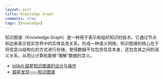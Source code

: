 ```yaml
---
layout: post
title: Knowledge Graph
comments: true
tags: [Knowledge]
---
```


知识图谱（Knowledge Graph）是一种用于表示和组织知识的技术。它通过节点和边来表示现实世界中的实体及其关系，形成一种语义网络。知识图谱的核心在于将信息以结构化的方式进行存储，使得数据不仅包含信息本身，还包含其之间的语义关系，从而让计算机能够“理解”数据的含义。


* [bilibili 超星知识图谱的设计与操作](https://www.bilibili.com/video/BV1aN411M7EB)
* [超星发现——知识图谱](https://mp.weixin.qq.com/s?__biz=MzA4ODYwNzk5NQ==&mid=2650488239&idx=1&sn=9621b7f69ab227cdb6fcc050734b0110&chksm=8828003bbf5f892d6ddb2a9a29859d4d6976a1dbcc81a6f167fe9ad63d04c6f45f903d31664f&scene=27)
